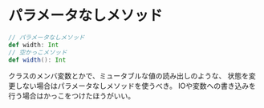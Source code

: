 # パラメータなしメソッド

```scala
// パラメータなしメソッド
def width: Int
// 空かっこメソッド
def width(): Int
```

クラスのメンバ変数とかで、ミュータブルな値の読み出しのような、
状態を変更しない場合はパラメータなしメソッドを使うべき。
IOや変数への書き込みを行う場合はかっこをつけたほうがいい。
